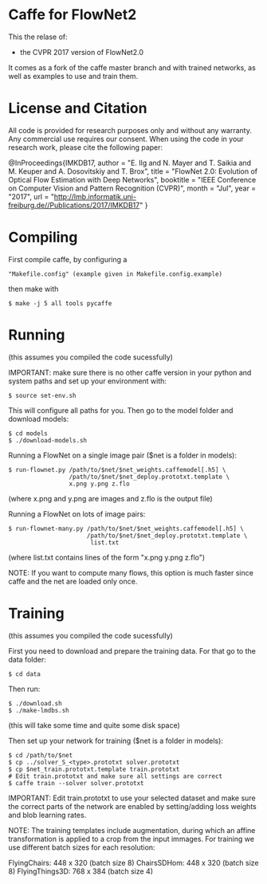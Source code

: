 Caffe for FlowNet2 
==================

This the relase of:
 - the CVPR 2017 version of FlowNet2.0

It comes as a fork of the caffe master branch and with trained networks,
as well as examples to use and train them.

License and Citation
====================

All code is provided for research purposes only and without any warranty. Any commercial use requires our consent. When using the code in your research work, please cite the following paper:

@InProceedings{IMKDB17,
  author       = "E. Ilg and N. Mayer and T. Saikia and M. Keuper and A. Dosovitskiy and T. Brox",
  title        = "FlowNet 2.0: Evolution of Optical Flow Estimation with Deep Networks",
  booktitle    = "IEEE Conference on Computer Vision and Pattern Recognition (CVPR)",
  month        = "Jul",
  year         = "2017",
  url          = "http://lmb.informatik.uni-freiburg.de//Publications/2017/IMKDB17"
}

Compiling
=========

First compile caffe, by configuring a

    "Makefile.config" (example given in Makefile.config.example)

then make with 

    $ make -j 5 all tools pycaffe 


Running 
=======

(this assumes you compiled the code sucessfully) 

IMPORTANT: make sure there is no other caffe version in your python and 
system paths and set up your environment with: 

    $ source set-env.sh 

This will configure all paths for you. Then go to the model folder 
and download models: 

    $ cd models 
    $ ./download-models.sh 
 
Running a FlowNet on a single image pair ($net is a folder in models): 

    $ run-flownet.py /path/to/$net/$net_weights.caffemodel[.h5] \
                     /path/to/$net/$net_deploy.prototxt.template \ 
                     x.png y.png z.flo 

(where x.png and y.png are images and z.flo is the output file) 

Running  a FlowNet on lots of image pairs: 

    $ run-flownet-many.py /path/to/$net/$net_weights.caffemodel[.h5] \ 
                          /path/to/$net/$net_deploy.prototxt.template \
                           list.txt 

(where list.txt contains lines of the form "x.png y.png z.flo") 

NOTE: If you want to compute many flows, this option is much faster since 
caffe and the net are loaded only once. 


Training
========

(this assumes you compiled the code sucessfully) 

First you need to download and prepare the training data. For that go to the data folder: 

    $ cd data 

Then run: 

    $ ./download.sh 
    $ ./make-lmdbs.sh 

(this will take some time and quite some disk space) 

Then set up your network for training ($net is a folder in models):
	
    $ cd /path/to/$net 
    $ cp ../solver_S_<type>.prototxt solver.prototxt 
    $ cp $net_train.prototxt.template train.prototxt 
    # Edit train.prototxt and make sure all settings are correct 
    $ caffe train --solver solver.prototxt 

IMPORTANT: Edit train.prototxt to use your selected dataset and 
make sure the correct parts of the network are enabled by setting/adding
loss weights and blob learning rates. 

NOTE: The training templates include augmentation, during which an affine 
transformation is applied to a crop from the input immages. For training we 
use different batch sizes for each resolution:  

FlyingChairs: 		448 x 320 (batch size 8)
ChairsSDHom:		448 x 320 (batch size 8)
FlyingThings3D:		768 x 384 (batch size 4) 



